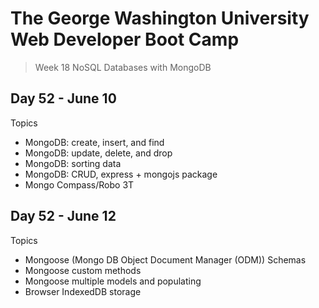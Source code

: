 # **The George Washington University Web Developer Boot Camp**
> Week 18 NoSQL Databases with MongoDB

## **Day 52 - June 10**
Topics
- MongoDB: create, insert, and find
- MongoDB: update, delete, and drop
- MongoDB: sorting data
- MongoDB: CRUD, express + mongojs package
- Mongo Compass/Robo 3T

## **Day 52 - June 12**
Topics
- Mongoose (Mongo DB Object Document Manager (ODM)) Schemas
- Mongoose custom methods
- Mongoose multiple models and populating
- Browser IndexedDB storage